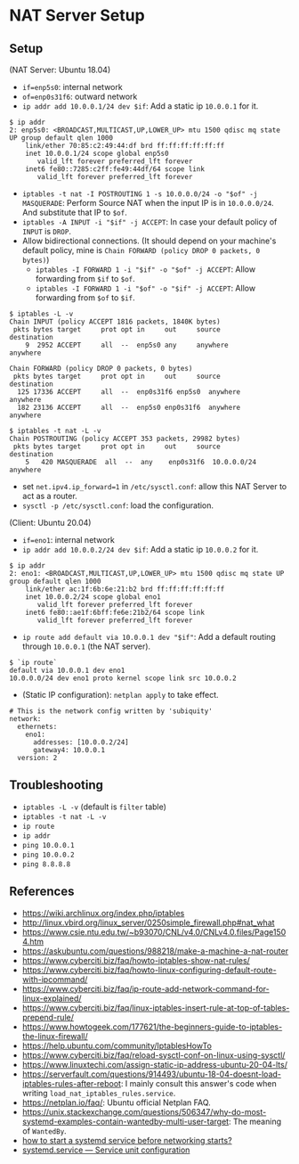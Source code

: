 # NAT Server Setup

## Setup

(NAT Server: Ubuntu 18.04)
* `if=enp5s0`: internal network
* `of=enp0s31f6`: outward network
* `ip addr add 10.0.0.1/24 dev $if`: Add a static ip `10.0.0.1` for it.
```
$ ip addr
2: enp5s0: <BROADCAST,MULTICAST,UP,LOWER_UP> mtu 1500 qdisc mq state UP group default qlen 1000
    link/ether 70:85:c2:49:44:df brd ff:ff:ff:ff:ff:ff
    inet 10.0.0.1/24 scope global enp5s0
       valid_lft forever preferred_lft forever
    inet6 fe80::7285:c2ff:fe49:44df/64 scope link
       valid_lft forever preferred_lft forever
```
* `iptables -t nat -I POSTROUTING 1 -s 10.0.0.0/24 -o "$of" -j MASQUERADE`: Perform Source NAT when the input IP is in `10.0.0.0/24`. And substitute that IP to `$of`.
* `iptables -A INPUT -i "$if" -j ACCEPT`: In case your default policy of `INPUT` is `DROP`.
* Allow bidirectional connections. (It should depend on your machine's default policy, mine is `Chain FORWARD (policy DROP 0 packets, 0 bytes)`)
    * `iptables -I FORWARD 1 -i "$if" -o "$of" -j ACCEPT`: Allow forwarding from `$if` to `$of`.
    * `iptables -I FORWARD 1 -i "$of" -o "$if" -j ACCEPT`: Allow forwarding from `$of` to `$if`.
```
$ iptables -L -v
Chain INPUT (policy ACCEPT 1816 packets, 1840K bytes)
 pkts bytes target     prot opt in     out     source               destination
    9  2952 ACCEPT     all  --  enp5s0 any     anywhere             anywhere

Chain FORWARD (policy DROP 0 packets, 0 bytes)
 pkts bytes target     prot opt in     out     source               destination
  125 17336 ACCEPT     all  --  enp0s31f6 enp5s0  anywhere             anywhere
  182 23136 ACCEPT     all  --  enp5s0 enp0s31f6  anywhere             anywhere

$ iptables -t nat -L -v
Chain POSTROUTING (policy ACCEPT 353 packets, 29982 bytes)
 pkts bytes target     prot opt in     out     source               destination
    5   420 MASQUERADE  all  --  any    enp0s31f6  10.0.0.0/24          anywhere
```
* set `net.ipv4.ip_forward=1` in `/etc/sysctl.conf`: allow this NAT Server to act as a router.
* `sysctl -p /etc/sysctl.conf`: load the configuration.

(Client: Ubuntu 20.04)
* `if=eno1`: internal network
* `ip addr add 10.0.0.2/24 dev $if`: Add a static ip `10.0.0.2` for it.
```
$ ip addr
2: eno1: <BROADCAST,MULTICAST,UP,LOWER_UP> mtu 1500 qdisc mq state UP group default qlen 1000
    link/ether ac:1f:6b:6e:21:b2 brd ff:ff:ff:ff:ff:ff
    inet 10.0.0.2/24 scope global eno1
       valid_lft forever preferred_lft forever
    inet6 fe80::ae1f:6bff:fe6e:21b2/64 scope link
       valid_lft forever preferred_lft forever
```
* `ip route add default via 10.0.0.1 dev "$if"`: Add a default routing through `10.0.0.1` (the NAT server).
```
$ `ip route`
default via 10.0.0.1 dev eno1
10.0.0.0/24 dev eno1 proto kernel scope link src 10.0.0.2
```
* (Static IP configuration): `netplan apply` to take effect.
```
# This is the network config written by 'subiquity'
network:
  ethernets:
    eno1:
      addresses: [10.0.0.2/24]
      gateway4: 10.0.0.1
  version: 2
```

## Troubleshooting
* `iptables -L -v` (default is `filter` table)
* `iptables -t nat -L -v`
* `ip route`
* `ip addr`
* `ping 10.0.0.1`
* `ping 10.0.0.2`
* `ping 8.8.8.8`

## References
* <https://wiki.archlinux.org/index.php/iptables>
* <http://linux.vbird.org/linux_server/0250simple_firewall.php#nat_what>
* <https://www.csie.ntu.edu.tw/~b93070/CNL/v4.0/CNLv4.0.files/Page1504.htm>
* <https://askubuntu.com/questions/988218/make-a-machine-a-nat-router>
* <https://www.cyberciti.biz/faq/howto-iptables-show-nat-rules/>
* <https://www.cyberciti.biz/faq/howto-linux-configuring-default-route-with-ipcommand/>
* <https://www.cyberciti.biz/faq/ip-route-add-network-command-for-linux-explained/>
* <https://www.cyberciti.biz/faq/linux-iptables-insert-rule-at-top-of-tables-prepend-rule/>
* <https://www.howtogeek.com/177621/the-beginners-guide-to-iptables-the-linux-firewall/>
* <https://help.ubuntu.com/community/IptablesHowTo>
* <https://www.cyberciti.biz/faq/reload-sysctl-conf-on-linux-using-sysctl/>
* <https://www.linuxtechi.com/assign-static-ip-address-ubuntu-20-04-lts/>
* <https://serverfault.com/questions/914493/ubuntu-18-04-doesnt-load-iptables-rules-after-reboot>: I mainly consult this answer's code when writing `load_nat_iptables_rules.service`.
* <https://netplan.io/faq/>: Ubuntu official Netplan FAQ.
* <https://unix.stackexchange.com/questions/506347/why-do-most-systemd-examples-contain-wantedby-multi-user-target>: The meaning of `WantedBy`.
* [how to start a systemd service before networking starts?](https://unix.stackexchange.com/questions/229048/how-to-start-a-systemd-service-before-networking-starts)
* [systemd.service — Service unit configuration](https://www.freedesktop.org/software/systemd/man/systemd.service.html)
